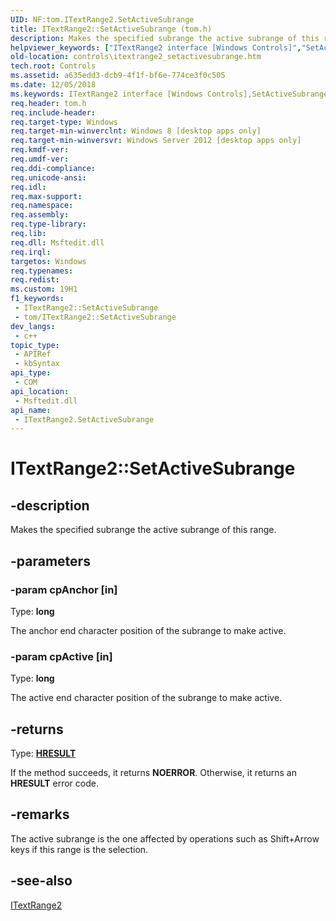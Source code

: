 ```yaml
---
UID: NF:tom.ITextRange2.SetActiveSubrange
title: ITextRange2::SetActiveSubrange (tom.h)
description: Makes the specified subrange the active subrange of this range.
helpviewer_keywords: ["ITextRange2 interface [Windows Controls]","SetActiveSubrange method","ITextRange2.SetActiveSubrange","ITextRange2::SetActiveSubrange","SetActiveSubrange","SetActiveSubrange method [Windows Controls]","SetActiveSubrange method [Windows Controls]","ITextRange2 interface","controls.itextrange2_setactivesubrange","tom/ITextRange2::SetActiveSubrange"]
old-location: controls\itextrange2_setactivesubrange.htm
tech.root: Controls
ms.assetid: a635edd3-dcb9-4f1f-bf6e-774ce3f0c505
ms.date: 12/05/2018
ms.keywords: ITextRange2 interface [Windows Controls],SetActiveSubrange method, ITextRange2.SetActiveSubrange, ITextRange2::SetActiveSubrange, SetActiveSubrange, SetActiveSubrange method [Windows Controls], SetActiveSubrange method [Windows Controls],ITextRange2 interface, controls.itextrange2_setactivesubrange, tom/ITextRange2::SetActiveSubrange
req.header: tom.h
req.include-header: 
req.target-type: Windows
req.target-min-winverclnt: Windows 8 [desktop apps only]
req.target-min-winversvr: Windows Server 2012 [desktop apps only]
req.kmdf-ver: 
req.umdf-ver: 
req.ddi-compliance: 
req.unicode-ansi: 
req.idl: 
req.max-support: 
req.namespace: 
req.assembly: 
req.type-library: 
req.lib: 
req.dll: Msftedit.dll
req.irql: 
targetos: Windows
req.typenames: 
req.redist: 
ms.custom: 19H1
f1_keywords:
 - ITextRange2::SetActiveSubrange
 - tom/ITextRange2::SetActiveSubrange
dev_langs:
 - c++
topic_type:
 - APIRef
 - kbSyntax
api_type:
 - COM
api_location:
 - Msftedit.dll
api_name:
 - ITextRange2.SetActiveSubrange
---
```


# ITextRange2::SetActiveSubrange


## -description

Makes the specified  subrange the active subrange of this range.

## -parameters

### -param cpAnchor [in]

Type: <b>long</b>

The anchor end character position of the subrange to make active.

### -param cpActive [in]

Type: <b>long</b>

The active end character position of the subrange to make active.

## -returns

Type: <b><a href="https://docs.microsoft.com/windows/desktop/WinProg/windows-data-types">HRESULT</a></b>

If the method succeeds, it returns <b>NOERROR</b>. Otherwise, it returns an <b>HRESULT</b> error code.

## -remarks

The active subrange is the one affected by operations such as Shift+Arrow keys if this range is the selection.

## -see-also

<a href="https://docs.microsoft.com/windows/desktop/api/tom/nn-tom-itextrange2">ITextRange2</a>

